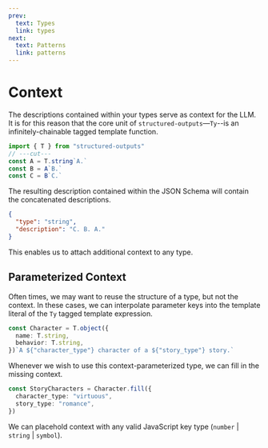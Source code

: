 ```yaml
---
prev:
  text: Types
  link: types
next:
  text: Patterns
  link: patterns
---
```


# Context

The descriptions contained within your types serve as context for the LLM. It is for this reason
that the core unit of `structured-outputs`––`Ty`--is an infinitely-chainable tagged template
function.

```ts twoslash
import { T } from "structured-outputs"
// ---cut---
const A = T.string`A.`
const B = A`B.`
const C = B`C.`
```

The resulting description contained within the JSON Schema will contain the concatenated
descriptions.

```json
{
  "type": "string",
  "description": "C. B. A."
}
```

This enables us to attach additional context to any type.

## Parameterized Context

Often times, we may want to reuse the structure of a type, but not the context. In these cases, we
can interpolate parameter keys into the template literal of the `Ty` tagged template expression.

```ts
const Character = T.object({
  name: T.string,
  behavior: T.string,
})`A ${"character_type"} character of a ${"story_type"} story.`
```

Whenever we wish to use this context-parameterized type, we can fill in the missing context.

```ts
const StoryCharacters = Character.fill({
  character_type: "virtuous",
  story_type: "romance",
})
```

We can placehold context with any valid JavaScript key type (`number` | `string` | `symbol`).
